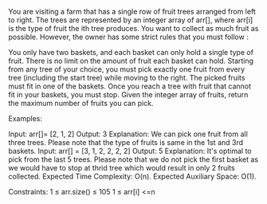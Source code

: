You are visiting a farm that has a single row of fruit trees arranged from left to right. The trees are represented by an integer array of arr[], where arr[i]  is the type of fruit the ith tree produces.
You want to collect as much fruit as possible. However, the owner has some strict rules that you must follow :

You only have two baskets, and each basket can only hold a single type of fruit. There is no limit on the amount of fruit each basket can hold.
Starting from any tree of your choice, you must pick exactly one fruit from every tree (including the start tree) while moving to the right. The picked fruits must fit in one of the baskets.
Once you reach a tree with fruit that cannot fit in your baskets, you must stop.
Given the integer array of fruits, return the maximum number of fruits you can pick.

Examples:

Input: arr[]= [2, 1, 2]
Output: 3
Explanation: We can pick one fruit from all three trees. Please note that the type of fruits is same in the 1st and 3rd baskets.
Input: arr[] = [3, 1, 2, 2, 2, 2]
Output: 5
Explanation: It's optimal to pick from the last 5 trees. Please note that we do not pick the first basket as we would have to stop at thrid tree which would result in only 2 fruits collected.
Expected Time Complexity: O(n).
Expected Auxiliary Space: O(1).

Constraints:
1 ≤ arr.size() ≤ 105
1 ≤ arr[i] <=n
